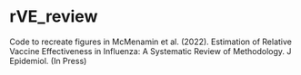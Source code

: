 # rVE_review
Code to recreate figures in McMenamin et al. (2022). Estimation of Relative Vaccine Effectiveness in Influenza: A Systematic Review of Methodology. J Epidemiol. (In Press)
